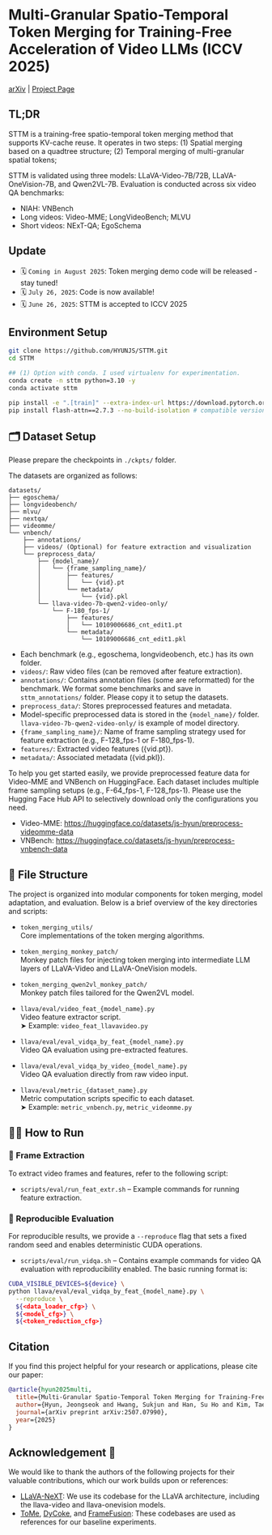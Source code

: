 # Multi-Granular Spatio-Temporal Token Merging for Training-Free Acceleration of Video LLMs (ICCV 2025)

[arXiv](https://arxiv.org/abs/2507.07990) | [Project Page](https://www.jshyun.me/projects/sttm)

## TL;DR

STTM is a training-free spatio-temporal token merging method that supports KV-cache reuse.
It operates in two steps: (1) Spatial merging based on a quadtree structure; (2) Temporal merging of multi-granular spatial tokens;

STTM is validated using three models: LLaVA-Video-7B/72B, LLaVA-OneVision-7B, and Qwen2VL-7B. Evaluation is conducted across six video QA benchmarks:
* NIAH: VNBench
* Long videos: Video-MME; LongVideoBench; MLVU
* Short videos: NExT-QA; EgoSchema

## Update
* 🗓️ `Coming in August 2025`: Token merging demo code will be released - stay tuned!
* 🗓️ `July 26, 2025`: Code is now available!
* 🗓️ `June 26, 2025`: STTM is accepted to ICCV 2025

## Environment Setup

```bash
git clone https://github.com/HYUNJS/STTM.git
cd STTM

## (1) Option with conda. I used virtualenv for experimentation.
conda create -n sttm python=3.10 -y
conda activate sttm

pip install -e ".[train]" --extra-index-url https://download.pytorch.org/whl/cu121  # for cu121 - default is cu124
pip install flash-attn==2.7.3 --no-build-isolation # compatible version with torch==2.5.1
```


## 🗂️ Dataset Setup
Please prepare the checkpoints in `./ckpts/` folder.

The datasets are organized as follows:
```
datasets/
├── egoschema/
├── longvideobench/
├── mlvu/
├── nextqa/
├── videomme/
└── vnbench/
    ├── annotations/
    ├── videos/ (Optional) for feature extraction and visualization
    └── preprocess_data/
        ├── {model_name}/
        │   └── {frame_sampling_name}/
        │       ├── features/
        │       │   └── {vid}.pt
        │       └── metadata/
        │           └── {vid}.pkl
        └── llava-video-7b-qwen2-video-only/
            └── F-180_fps-1/
                ├── features/
                │   └── 10109006686_cnt_edit1.pt
                └── metadata/
                    └── 10109006686_cnt_edit1.pkl
```

* Each benchmark (e.g., egoschema, longvideobench, etc.) has its own folder.
* `videos/`: Raw video files (can be removed after feature extraction).
* `annotations/`: Contains annotation files (some are reformatted) for the benchmark. We format some benchmarks and save in `sttm_annotations/` folder. Please copy it to setup the datasets.
* `preprocess_data/`: Stores preprocessed features and metadata. 
* Model-specific preprocessed data is stored in the `{model_name}/` folder. `llava-video-7b-qwen2-video-only/` is example of model directory.
* `{frame_sampling_name}/`: Name of frame sampling strategy used for feature extraction (e.g., F-128_fps-1 or F-180_fps-1).
* `features/`: Extracted video features ({vid.pt}).
* `metadata/`: Associated metadata ({vid.pkl}).

To help you get started easily, we provide preprocessed feature data for Video-MME and VNBench on HuggingFace.
Each dataset includes multiple frame sampling setups (e.g., F-64_fps-1, F-128_fps-1).
Please use the Hugging Face Hub API to selectively download only the configurations you need.
* Video-MME: https://huggingface.co/datasets/js-hyun/preprocess-videomme-data
* VNBench: https://huggingface.co/datasets/js-hyun/preprocess-vnbench-data

## 📁 File Structure

The project is organized into modular components for token merging, model adaptation, and evaluation. Below is a brief overview of the key directories and scripts:

- `token_merging_utils/`  
  Core implementations of the token merging algorithms.

- `token_merging_monkey_patch/`  
  Monkey patch files for injecting token merging into intermediate LLM layers of LLaVA-Video and LLaVA-OneVision models.

- `token_merging_qwen2vl_monkey_patch/`  
  Monkey patch files tailored for the Qwen2VL model.

- `llava/eval/video_feat_{model_name}.py`  
  Video feature extractor script.  
  ➤ Example: `video_feat_llavavideo.py`

- `llava/eval/eval_vidqa_by_feat_{model_name}.py`  
  Video QA evaluation using pre-extracted features.

- `llava/eval/eval_vidqa_by_video_{model_name}.py`  
  Video QA evaluation directly from raw video input.

- `llava/eval/metric_{dataset_name}.py`  
  Metric computation scripts specific to each dataset.  
  ➤ Example: `metric_vnbench.py`, `metric_videomme.py`

## 🏃‍♂️ How to Run
### 🔹 Frame Extraction

To extract video frames and features, refer to the following script:

- `scripts/eval/run_feat_extr.sh` – Example commands for running feature extraction.

### 🔹 Reproducible Evaluation

For reproducible results, we provide a `--reproduce` flag that sets a fixed random seed and enables deterministic CUDA operations.

- `scripts/eval/run_vidqa.sh` – Contains example commands for video QA evaluation with reproducibility enabled.
The basic running format is:
```bash
CUDA_VISIBLE_DEVICES=${device} \
python llava/eval/eval_vidqa_by_feat_{model_name}.py \
  --reproduce \
  ${<data_loader_cfg>} \
  ${<model_cfg>} \
  ${<token_reduction_cfg>}
```

## Citation

If you find this project helpful for your research or applications, please cite our paper:

```bibtex
@article{hyun2025multi,
  title={Multi-Granular Spatio-Temporal Token Merging for Training-Free Acceleration of Video LLMs},
  author={Hyun, Jeongseok and Hwang, Sukjun and Han, Su Ho and Kim, Taeoh and Lee, Inwoong and Wee, Dongyoon and Lee, Joon-Young and Kim, Seon Joo and Shim, Minho},
  journal={arXiv preprint arXiv:2507.07990},
  year={2025}
}
```

## Acknowledgement 🙏
We would like to thank the authors of the following projects for their valuable contributions, which our work builds upon or references:
- [LLaVA-NeXT](https://github.com/LLaVA-VL/LLaVA-NeXT): We use its codebase for the LLaVA architecture, including the llava-video and llava-onevision models.
- [ToMe](https://github.com/facebookresearch/ToMe), [DyCoke](https://github.com/KD-TAO/DyCoke), and [FrameFusion](https://github.com/thu-nics/FrameFusion): These codebases are used as references for our baseline experiments.
